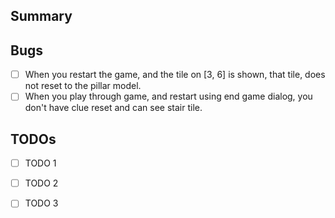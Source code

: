 
## Summary
<!-- Write a summary of what you did here -->

## Bugs
<!-- List bugs here -->
- [ ] When you restart the game, and the tile on [3, 6] is shown, that tile, does not reset to the pillar model.
- [ ] When you play through game, and restart using end game dialog, you don't have clue reset and can see stair tile.
<!-- - [ ] Bug 2 -->
<!-- - [ ] Bug 3 -->

## TODOs
<!-- List TODOs here -->
- [ ] TODO 1
- [ ] TODO 2
- [ ] TODO 3


